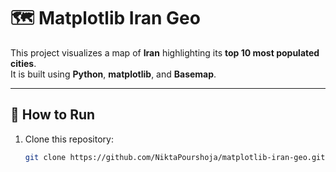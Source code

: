 # 🗺️ Matplotlib Iran Geo

This project visualizes a map of **Iran** highlighting its **top 10 most populated cities**.  
It is built using **Python**, **matplotlib**, and **Basemap**.

---

## 🚀 How to Run
1. Clone this repository:
   ```bash
   git clone https://github.com/NiktaPourshoja/matplotlib-iran-geo.git

